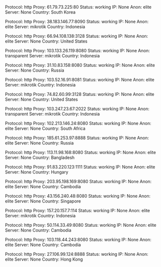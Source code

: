 Protocol: http
Proxy: 61.79.73.225:80
Status: working
IP: None
Anon: elite
Server: None
Country: South Korea

Protocol: http
Proxy: 38.183.146.77:8090
Status: working
IP: None
Anon: elite
Server: mikrotik
Country: Indonesia

Protocol: http
Proxy: 66.94.108.138:3128
Status: working
IP: None
Anon: elite
Server: None
Country: United States

Protocol: http
Proxy: 103.133.26.119:8080
Status: working
IP: None
Anon: transparent
Server: mikrotik
Country: Indonesia

Protocol: http
Proxy: 31.10.83.158:8080
Status: working
IP: None
Anon: elite
Server: None
Country: Russia

Protocol: http
Proxy: 103.52.16.91:8081
Status: working
IP: None
Anon: elite
Server: mikrotik
Country: Indonesia

Protocol: http
Proxy: 74.82.60.99:3128
Status: working
IP: None
Anon: elite
Server: None
Country: United States

Protocol: http
Proxy: 103.247.23.67:2022
Status: working
IP: None
Anon: transparent
Server: mikrotik
Country: Indonesia

Protocol: http
Proxy: 102.213.146.24:8080
Status: working
IP: None
Anon: elite
Server: None
Country: South Africa

Protocol: http
Proxy: 185.61.253.97:8888
Status: working
IP: None
Anon: elite
Server: None
Country: Russia

Protocol: http
Proxy: 113.11.98.168:8080
Status: working
IP: None
Anon: elite
Server: None
Country: Bangladesh

Protocol: http
Proxy: 91.83.220.123:1111
Status: working
IP: None
Anon: elite
Server: None
Country: Hungary

Protocol: http
Proxy: 203.95.198.169:8080
Status: working
IP: None
Anon: elite
Server: None
Country: Cambodia

Protocol: http
Proxy: 43.156.240.48:8080
Status: working
IP: None
Anon: elite
Server: None
Country: Singapore

Protocol: http
Proxy: 157.20.157.7:114
Status: working
IP: None
Anon: elite
Server: mikrotik
Country: Indonesia

Protocol: http
Proxy: 50.114.33.49:8080
Status: working
IP: None
Anon: elite
Server: None
Country: Cambodia

Protocol: http
Proxy: 103.118.44.243:8080
Status: working
IP: None
Anon: elite
Server: None
Country: Cambodia

Protocol: http
Proxy: 27.106.99.124:8888
Status: working
IP: None
Anon: elite
Server: None
Country: Hong Kong


